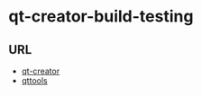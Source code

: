 # qt-creator-build-testing

## URL
- [qt-creator](https://download.qt.io/archive/qtcreator/)
- [qttools](https://download.qt.io/official_releases/qt/)
